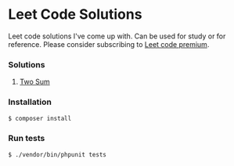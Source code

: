 # Leet Code Solutions

Leet code solutions I've come up with. Can be used for study or for reference. Please consider subscribing to [Leet code premium](https://leetcode.com/subscribe/).

### Solutions
1. [Two Sum](app/TwoSum/Solution.php)

### Installation

```bash
$ composer install
```

### Run tests
```bash
$ ./vendor/bin/phpunit tests
```